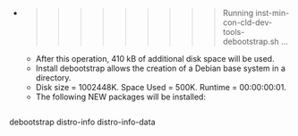 * >>>>>>>>> Running inst-min-con-cld-dev-tools-debootstrap.sh ...
  * After this operation, 410 kB of additional disk space will be used.
  * Install debootstrap allows the creation of a Debian base system in a directory.
  * Disk size = 1002448K. Space Used = 500K. Runtime = 00:00:00:01.
  * The following NEW packages will be installed:
  ```bash
debootstrap distro-info distro-info-data
  ```
